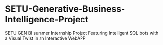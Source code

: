 # SETU-Generative-Business-Intelligence-Project
SETU GEN BI summer Internship Project Featuring Intelligent SQL bots with a Visual Twist in an Interactive WebAPP
